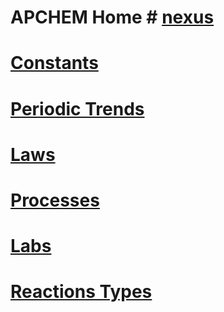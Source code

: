 # APCHEM Home # [nexus](./../nexus/)

# [Constants](./../constants/)
# [Periodic Trends](./../periodic-trends/)
# [Laws](./../laws/)
# [Processes](./../processes/)
# [Labs](./../labs/)
# [Reactions Types](./../reactions-types/)
